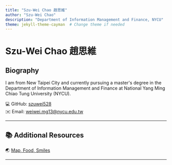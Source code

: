 ```yaml
---
title: "Szu-Wei Chao 趙思維"
author: "Szu-Wei Chao"
description: "Department of Information Management and Finance, NYCU"
theme: jekyll-theme-cayman  # Change theme if needed
---
```


# Szu-Wei Chao 趙思維

## Biography

I am from New Taipei City and currently pursuing a master's degree in the Department of Information Management and Finance at National Yang Ming Chiao Tung University (NYCU). 

💻 GitHub: [szuwei528](https://github.com/szuwei528)  
✉️ Email: weiwei.mg13@nycu.edu.tw  

---

## 📚 Additional Resources
 
🌏 [Map, Food, Smiles](https://github.com/szuwei528/szuwei528.github.io/blob/main/README.md)


---
